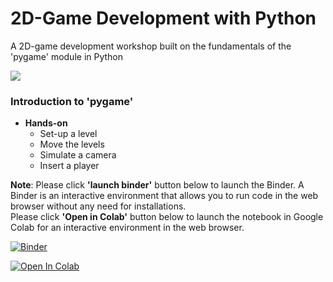 # 2D-Game Development with Python

A 2D-game development workshop built on the fundamentals of the 'pygame' module in Python

![](https://www.pygame.org/images/logo_lofi.png)

### Introduction to 'pygame'

* **Hands-on**
  * Set-up a level
  * Move the levels
  * Simulate a camera
  * Insert a player


**Note**: Please click **'launch binder'** button below to launch the Binder. A Binder is an interactive environment that allows you to run code in the web browser without any need for installations. <br>
Please click **'Open in Colab'** button below to launch the notebook in Google Colab for an interactive environment in the web browser.

[![Binder](https://mybinder.org/badge_logo.svg)](https://mybinder.org/v2/gh/CEASLIBRARY/2D-Game.git/main)

[![Open In Colab](https://colab.research.google.com/assets/colab-badge.svg)](http://colab.research.google.com/github/CEASLIBRARY/2D-Game)
